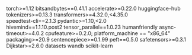 torch>=1.12
bitsandbytes==0.41.1
accelerate>=0.22.0
huggingface-hub
tokenizers>=0.13.3
transformers>=4.32.0,<4.35.0  
speedtest-cli==2.1.3
pydantic>=1.10,<2.0  
hivemind==1.1.10.post2
tensor_parallel==1.0.23
humanfriendly
async-timeout>=4.0.2
cpufeature>=0.2.0; platform_machine == "x86_64"
packaging>=20.9
sentencepiece>=0.1.99
peft==0.5.0
safetensors>=0.3.1
Dijkstar>=2.6.0
datasets
wandb
scikit-learn
